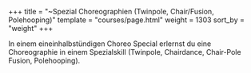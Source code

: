 +++
title = "~Spezial Choreographien (Twinpole, Chair/Fusion, Polehooping)"
template = "courses/page.html"
weight = 1303
sort_by = "weight"
+++

In einem eineinhalbstündigen Choreo Special erlernst du eine Choreographie in einem Spezialskill (Twinpole, Chairdance, Chair-Pole Fusion, Polehooping).
